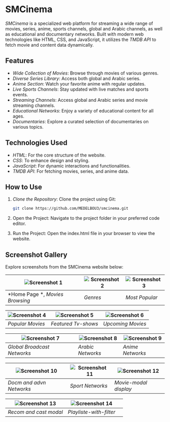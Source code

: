 # SMCinema

*SMCinema* is a specialized web platform for streaming a wide range of movies, series, anime, sports channels, global and Arabic channels, as well as educational and documentary networks. Built with modern web technologies like HTML, CSS, and JavaScript, it utilizes the *TMDB API* to fetch movie and content data dynamically.

## Features

- *Wide Collection of Movies*: Browse through movies of various genres.
- *Diverse Series Library*: Access both global and Arabic series.
- *Anime Section*: Watch your favorite anime with regular updates.
- *Live Sports Channels*: Stay updated with live matches and sports events.
- *Streaming Channels*: Access global and Arabic series and movie streaming channels.
- *Educational Networks*: Enjoy a variety of educational content for all ages.
- *Documentaries*: Explore a curated selection of documentaries on various topics.

## Technologies Used

- *HTML*: For the core structure of the website.
- *CSS*: To enhance design and styling.
- *JavaScript*: For dynamic interactions and functionalities.
- *TMDB API*: For fetching movies, series, and anime data.


## How to Use

1. *Clone the Repository*:
   Clone the project using Git:
   ```bash
   git clone https://github.com/MEDELBOU3/smcinema.git


2. Open the Project: Navigate to the project folder in your preferred code editor.


3. Run the Project: Open the index.html file in your browser to view the website.

## Screenshot Gallery

Explore screenshots from the SMCinema website below:

| ![Screenshot 1](screenshots/home.jpeg) | ![Screenshot 2](screenshots/genrs.jpeg) |![Screenshot 3](screenshots/popular.jpeg) |
|---------------------------------------------|---------------------------------------------|---------------------------------------------|
| *Home Page *, *Movies Browsing*             | *Genres*                         | *Most Popular*                           |

| ![Screenshot 4](screenshots/popularmovies.jpeg) | ![Screenshot 5](screenshots/tvshows.jpeg) | ![Screenshot 6](screenshots/comingsoon.jpeg) |
|---------------------------------------------|---------------------------------------------|---------------------------------------------|
| *Popular Movies*                    | *Featured Tv-shows*                    | *Upcoming Movies*                        |

| ![Screenshot 7](screenshots/popularnetworks.jpeg) | ![Screenshot 8](screenshots/arabicnetworks.jpeg) | ![Screenshot 9](screenshots/anime-networks.jpeg) |
|---------------------------------------------|---------------------------------------------|---------------------------------------------|
| *Global Broadcast Networks*                  | *Arabic Networks*                  | *Anime Networks*                           |

| ![Screenshot 10](screenshots/ed&doc-networks.jpeg) | ![Screenshot 11](screenshots/sport-networks.jpeg) | ![Screenshot 12](screenshots/movie-modal.jpeg) |
|-----------------------------------------------|-----------------------------------------------|-----------------------------------------------|
| *Docm and advn Networks*                         | *Sport Networks*                      | *Movie-modal display*                            |

| ![Screenshot 13](screenshots/movie-modal-cont.jpeg) | ![Screenshot 14](screenshots/playlist.jpeg) | |
|-----------------------------------------------|-----------------------------------------------|-----------------------------------------------|
| *Recom and cast modal*                            | *Playliste-with-filter*                           | |
